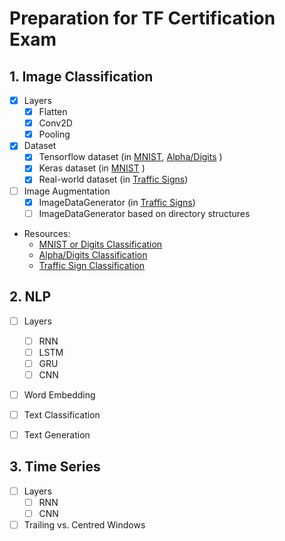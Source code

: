 # Preparation for TF Certification Exam

## 1. Image Classification

- [x] Layers
  - [x] Flatten
  - [x] Conv2D
  - [x] Pooling
- [x] Dataset
  - [x] Tensorflow dataset (in 
          [MNIST](https://github.com/btcnhung1299/tf-practice/blob/master/IMG_MNIST.ipynb), 
          [Alpha/Digits](https://github.com/btcnhung1299/tf-practice/blob/master/IMG_DigitAlpha.ipynb)
          )
  - [x] Keras dataset (in 
          [MNIST](https://github.com/btcnhung1299/tf-practice/blob/master/IMG_MNIST.ipynb)
          )
  - [x] Real-world dataset (in [Traffic Signs](https://github.com/btcnhung1299/tf-practice/blob/master/IMG_TrafficSign.ipynb))
- [ ] Image Augmentation
  - [x] ImageDataGenerator (in [Traffic Signs](https://github.com/btcnhung1299/tf-practice/blob/master/IMG_TrafficSign.ipynb))
  - [ ] ImageDataGenerator based on directory structures

- Resources:
  - [MNIST or Digits Classification](https://github.com/btcnhung1299/tf-practice/blob/master/IMG_MNIST.ipynb)
  - [Alpha/Digits Classification](https://github.com/btcnhung1299/tf-practice/blob/master/IMG_DigitAlpha.ipynb)
  - [Traffic Sign Classification](https://github.com/btcnhung1299/tf-practice/blob/master/IMG_TrafficSign.ipynb)

## 2. NLP

- [ ] Layers
  - [ ] RNN
  - [ ] LSTM
  - [ ] GRU
  - [ ] CNN
- [ ] Word Embedding
- [ ] Text Classification
- [ ] Text Generation


## 3. Time Series

- [ ] Layers
  - [ ] RNN
  - [ ] CNN
- [ ] Trailing vs. Centred Windows

